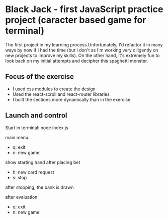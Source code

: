 # Black Jack - first JavaScript practice project (caracter based game for terminal)

The first project in my learning process.Unfortunately, I'd refactor it in many ways by now if I had the time (but I don't as I'm working very diligently on new projects to improve my skills). On the other hand, it's extremely fun to look back on my initial attempts and decipher this spaghetti monster.

## Focus of the exercise

- I used css modules to create the design
- Used the react-scroll and react-router libraries
- I built the sections more dynamically than in the exercise

## Launch and control

Start in terminal: node index.js

main menu:
- q: exit 
- n: new game

show starting hand after placing bet

- h: new card request
- s: stop

after stopping, the bank is drawn

after evaluation:
- q: exit 
- n: new game
